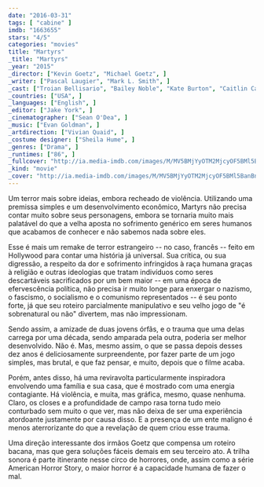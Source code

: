 ```yaml
---
date: "2016-03-31"
tags: [ "cabine" ]
imdb: "1663655"
stars: "4/5"
categories: "movies"
title: "Martyrs"
_title: "Martyrs"
_year: "2015"
_director: ["Kevin Goetz", "Michael Goetz", ]
_writer: ["Pascal Laugier", "Mark L. Smith", ]
_cast: ["Troian Bellisario", "Bailey Noble", "Kate Burton", "Caitlin Carmichael", "Melissa Tracy", "Romy Rosemont", "Toby Huss", "Elyse Cole", "Ever Prishkulnik", ]
_countries: ["USA", ]
_languages: ["English", ]
_editor: ["Jake York", ]
_cinematographer: ["Sean O'Dea", ]
_music: ["Evan Goldman", ]
_artdirection: ["Vivian Quaid", ]
_costume designer: ["Sheila Hume", ]
_genres: ["Drama", ]
_runtimes: ["86", ]
_fullcover: "http://ia.media-imdb.com/images/M/MV5BMjYyOTM2MjcyOF5BMl5BanBnXkFtZTgwMzAwMTA1NzE@.jpg"
_kind: "movie"
_cover: "http://ia.media-imdb.com/images/M/MV5BMjYyOTM2MjcyOF5BMl5BanBnXkFtZTgwMzAwMTA1NzE@._V1._SX94_SY140_.jpg"
---
```

Um terror mais sobre ideias, embora recheado de violência. Utilizando uma premissa simples e um desenvolvimento econômico, Martyrs não precisa contar muito sobre seus personagens, embora se tornaria muito mais palatável do que a velha aposta no sofrimento genérico em seres humanos que acabamos de conhecer e não sabemos nada sobre eles.

Esse é mais um remake de terror estrangeiro -- no caso, francês -- feito em Hollywood para contar uma história já universal. Sua crítica, ou sua digressão, a respeito da dor e sofrimento infringidos à raça humana graças à religião e outras ideologias que tratam indivíduos como seres descartáveis sacrificados por um bem maior -- em uma época de efervescência política, não precisa ir muito longe para enxergar o nazismo, o fascismo, o socialismo e o comunismo representados -- é seu ponto forte, já que seu roteiro parcialmente manipulativo e seu velho jogo de "é sobrenatural ou não" divertem, mas não impressionam.

Sendo assim, a amizade de duas jovens órfãs, e o trauma que uma delas carrega por uma década, sendo amparada pela outra, poderia ser melhor desenvolvido. Não é. Mas, mesmo assim, o que se passa depois desses dez anos é deliciosamente surpreendente, por fazer parte de um jogo simples, mas brutal, e que faz pensar, e muito, depois que o filme acaba.

Porém, antes disso, há uma reviravolta particularmente inspiradora envolvendo uma família e sua casa, que é mostrado com uma energia contagiante. Há violência, e muita, mas gráfica, mesmo, quase nenhuma. Claro, os closes e a profundidade de campo rasa torna tudo meio conturbado sem muito o que ver, mas não deixa de ser uma experiência atordoante justamente por causa disso. E a presença de um ente maligno é menos aterrorizante do que a revelação de quem criou esse trauma.

Uma direção interessante dos irmãos Goetz que compensa um roteiro bacana, mas que gera soluções fáceis demais em seu terceiro ato. A trilha sonora é parte itinerante nesse circo de horrores, onde, assim como a série American Horror Story, o maior horror é a capacidade humana de fazer o mal.
